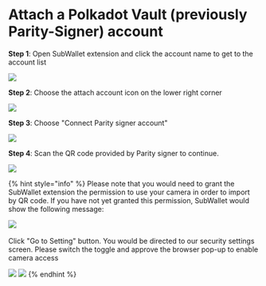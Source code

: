 # Attach a Polkadot Vault (previously Parity-Signer) account

**Step 1**: Open SubWallet extension and click the account name to get to the account list

![](<../../.gitbook/assets/image (37) (2) (1).png>)



**Step 2**: Choose the attach account icon on the lower right corner

![](<../../.gitbook/assets/image (30) (3) (1).png>)



**Step 3**: Choose "Connect Parity signer account"

![](<../../.gitbook/assets/image (38) (2).png>)



**Step 4**: Scan the QR code provided by Parity signer to continue.&#x20;

![](<../../.gitbook/assets/image (40) (2) (1).png>)

{% hint style="info" %}
Please note that you would need to grant the SubWallet extension the permission to use your camera in order to import by QR code. If you have not yet granted this permission, SubWallet would show the following message:

![](<../../.gitbook/assets/image (29) (2).png>)\
\
Click "Go to Setting" button. You would be directed to our security settings screen. Please switch the toggle and approve the browser pop-up to enable camera access

![](<../../.gitbook/assets/image (43) (2).png>) ![](<../../.gitbook/assets/image (39) (2).png>)
{% endhint %}

